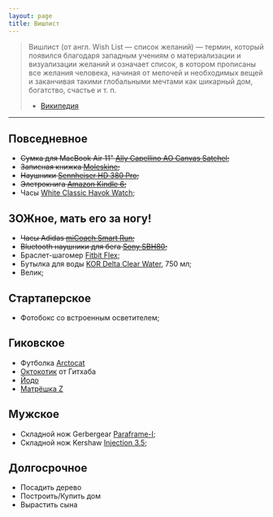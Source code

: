 ```yaml
---
layout: page
title: Вишлист
---
```


> Вишлист (от англ. Wish List — список желаний) — термин, который появился благодаря западным 
учениям о материализации и визуализации желаний и означает список, в котором прописаны все 
желания человека, начиная от мелочей и необходимых вещей и заканчивая такими глобальными 
мечтами как шикарный дом, богатство, счастье и т. п.
> - [Википедия][wishlist]

-------

## Повседневное
- ~~Сумка для MacBook Air 11" [Ally Capellino AO Canvas Satchel][bag];~~
- ~~Записная книжка [Moleskine][moleskine];~~
- ~~Наушники [Sennheiser HD 380 Pro][sennheiser];~~
- ~~Элетрокнига [Amazon Kindle 6][kindle];~~
- Часы [White Classic Havok Watch][watch];


## ЗОЖное, мать его за ногу!
- ~~Часы Adidas [miCoach Smart Run][mi-coach];~~
- ~~Bluetooth наушники для бега [Sony SBH80][sony];~~
- Браслет-шагомер [Fitbit Flex][fitbit];
- Бутылка для воды [KOR Delta Clear Water][kor-delta], 750 мл;
- Велик;


## Стартаперское
- Фотобокс со встроенным осветителем;


## Гиковское
- Футболка [Arctocat][arctocat]
- [Октокотик][octocat] от Гитхаба
- [Йодо][yodo]
- [Матрёшка Z][matryoshka-z]

## Мужское
- Складной нож Gerbergear [Paraframe-I][knife];
- Складной нож Kershaw [Injection 3.5][knife2];


## Долгосрочное
- Посадить дерево
- Построить/Купить дом
- Вырастить сына


[wishlist]: http://www.wikiwand.com/ru/Вишлист
[kindle]: https://market.yandex.ru/product/11134465
[fitbit]: http://market.yandex.ru/model.xml?modelid=10802171
[sony]: http://market.yandex.ru/model.xml?modelid=10760046
[watch]: http://www.elliothavok.com/shop/white-classic-havok-watch-pre-sale?category=Watches
[bag]: http://www.re-store.ru/accessories/bags/ally-capellino/5060167430329/
[moleskine]: http://www.moleskines-shop.ru/collection/Moleskine-Classic/product/Moleskine-Large-Ruled-Notebook
[knife]: http://ru.gerbergear.com/Essentials/Knives/Paraframe-I-knife_22-48444
[knife2]: https://kershaw.kaiusaltd.com/knives/knife/injection-3.5
[arctocat]: https://github.myshopify.com/products/arctocat
[octocat]: https://github.myshopify.com/products/octocat-figurine
[sennheiser]: https://market.yandex.ru/product/4768680
[kor-delta]: http://korwater.com.ru/shop/vessels/kor-delta-750/clearwater
[mi-coach]: http://market.yandex.ru/model.xml?modelid=10802171
[yodo]: http://amperka.ru/product/yodo
[matryoshka-z]: http://amperka.ru/product/matryoshka-z
